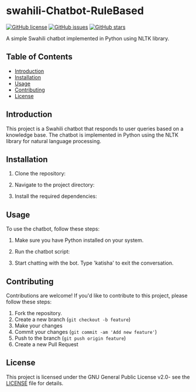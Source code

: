 # swahili-Chatbot-RuleBased
[![GitHub license](https://img.shields.io/github/license/yourusername/yourrepository.svg)](https://github.com/yourusername/yourrepository/blob/main/LICENSE)
[![GitHub issues](https://img.shields.io/github/issues/yourusername/yourrepository.svg)](https://github.com/yourusername/yourrepository/issues)
[![GitHub stars](https://img.shields.io/github/stars/yourusername/yourrepository.svg)](https://github.com/yourusername/yourrepository/stargazers)

A simple Swahili chatbot implemented in Python using NLTK library.

## Table of Contents

- [Introduction](#introduction)
- [Installation](#installation)
- [Usage](#usage)
- [Contributing](#contributing)
- [License](#license)

## Introduction

This project is a Swahili chatbot that responds to user queries based on a knowledge base. The chatbot is implemented in Python using the NLTK library for natural language processing.

## Installation

1. Clone the repository:

2. Navigate to the project directory:

3. Install the required dependencies:


## Usage

To use the chatbot, follow these steps:

1. Make sure you have Python installed on your system.
2. Run the chatbot script:

3. Start chatting with the bot. Type 'katisha' to exit the conversation.

## Contributing

Contributions are welcome! If you'd like to contribute to this project, please follow these steps:

1. Fork the repository.
2. Create a new branch (`git checkout -b feature`)
3. Make your changes
4. Commit your changes (`git commit -am 'Add new feature'`)
5. Push to the branch (`git push origin feature`)
6. Create a new Pull Request

## License

This project is licensed under the GNU General Public License v2.0- see the [LICENSE](LICENSE) file for details.

